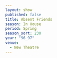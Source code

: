 ```yaml
---
layout: show
published: false
title: Absent Friends
season: In House
period: Spring
season_sort: 230
year: "96_97"
venue:
  - New Theatre
---
```



